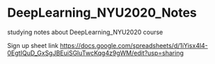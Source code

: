 # DeepLearning_NYU2020_Notes
studying notes about DeepLearning_NYU2020 course

Sign up sheet link
https://docs.google.com/spreadsheets/d/1iYisx4l4-0EgtIQuD_GxSgJBEuiSGluTwcKqg4z9gWM/edit?usp=sharing
